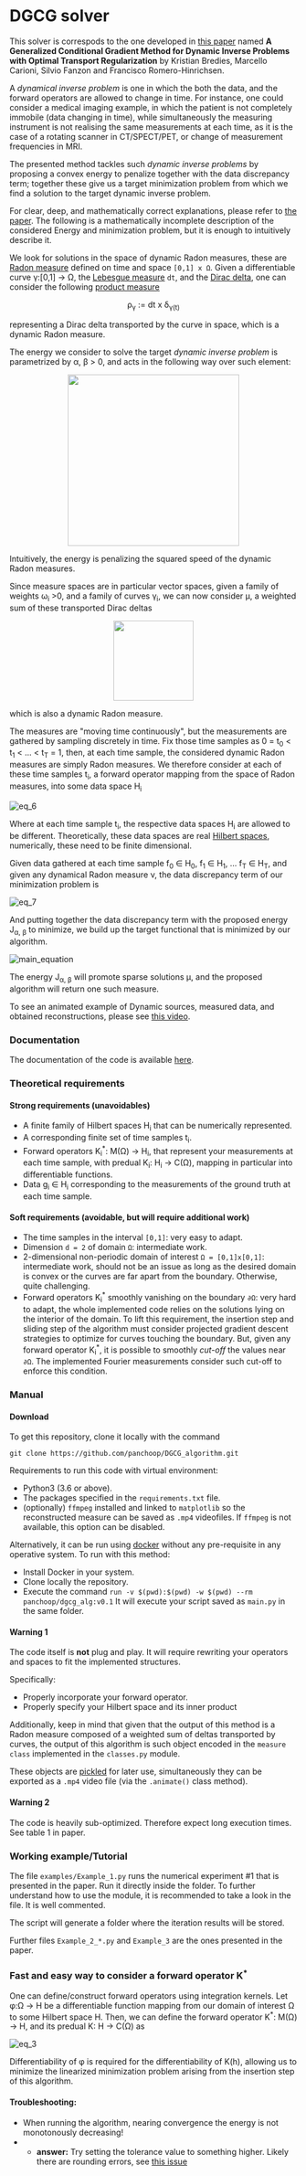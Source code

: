 # DGCG solver

This solver is correspods to the one developed in
[this paper](https://arxiv.org/abs/2012.11706) named
**A Generalized Conditional Gradient Method for Dynamic Inverse Problems with 
Optimal Transport Regularization** by Kristian Bredies, Marcello Carioni, 
Silvio Fanzon and Francisco Romero-Hinrichsen.

A *dynamical inverse problem* is one in which the both the data, and the
forward operators are allowed to change in time.  For instance, one could
consider a medical imaging example, in which the patient is not completely
immobile (data changing in time), while simultaneously the measuring instrument
is not realising the same measurements at each time, as it is the case of a
rotating scanner in CT/SPECT/PET, or change of measurement frequencies in MRI.

The presented method tackles such *dynamic inverse problems* by 
proposing a convex energy to penalize together with the data discrepancy term; 
together these give us a target minimization problem from which we find a 
solution to the target dynamic inverse problem.

For clear, deep, and mathematically correct explanations, please refer to 
[the paper](https://arxiv.org/abs/2012.11706). The following is a mathematically
incomplete description of the considered Energy and minimization problem, but 
it is enough to intuitively describe it.

We look for solutions in the space of dynamic Radon measures, these are
[Radon measure](https://en.wikipedia.org/wiki/Radon_measure) defined on 
time and space `[0,1] x Ω`. Given a differentiable curve γ:[0,1] -> Ω, the 
[Lebesgue measure](https://en.wikipedia.org/wiki/Lebesgue_measure) `dt`, and the 
[Dirac delta](https://en.wikipedia.org/wiki/Dirac_delta_function#As_a_measure),
one can consider the following [product measure](https://en.wikipedia.org/wiki/Product_measure) 

<p align="center">
ρ<sub>γ</sub> := dt x δ<sub>γ(t)</sub>
</p>
representing a Dirac delta transported by the curve in space, which is a
dynamic Radon measure.

The energy we consider to solve the target *dynamic inverse problem* is
parametrized by α, β > 0, and acts
in the following way over such element:
<p align="center">
<img src="https://github.com/panchoop/DGCG_algorithm/blob/assets/tex/eq_4.gif" width="300">
</p>
Intuitively, the energy is penalizing the squared speed of the dynamic Radon
measures.

Since measure spaces are in particular vector spaces, given a family of weights
ω<sub>i</sub> >0,  and a family of curves γ<sub>i</sub>, we can now consider μ, 
a weighted sum of these transported Dirac deltas
<p align="center">
<img src="https://github.com/panchoop/DGCG_algorithm/blob/assets/tex/eq_5.gif" width="140">
</p>
which is also a dynamic Radon measure.

The measures are "moving time continuously", but the measurements are gathered
by sampling discretely in time. Fix those time samples as 0 = t<sub>0</sub> < 
t<sub>1</sub> < ... < t<sub>T</sub> = 1, then, at each time sample, the
considered dynamic Radon measures are simply Radon measures. We therefore 
consider at each of these time samples t<sub>i</sub>, a forward operator
mapping from the space of Radon measures, into some data space H<sub>i</sub>

![eq_6](https://github.com/panchoop/DGCG_algorithm/blob/assets/tex/eq_6.gif)

Where at each time sample t<sub>i</sub>, the respective data spaces
H<sub>i</sub> are allowed to be different. Theoretically, these data spaces
are real [Hilbert spaces](https://en.wikipedia.org/wiki/Hilbert_space), numerically,
these need to be finite dimensional.

Given data gathered at each time sample f<sub>0</sub> ∈ H<sub>0</sub>,
f<sub>1</sub> ∈ H<sub>1</sub>, ...  f<sub>T</sub> ∈ H<sub>T</sub>, and given
any dynamical Radon measure ν, the data discrepancy term of our minimization
problem is

![eq_7](https://github.com/panchoop/DGCG_algorithm/blob/assets/tex/eq_7.gif)

And putting together the data discrepancy term with the proposed 
energy J<sub>α, β</sub> to minimize, we build up the target 
functional that is minimized by our algorithm.

![main_equation](https://github.com/panchoop/DGCG_algorithm/blob/assets/tex/eq_1.gif)
                                                                                                            
The energy J<sub>α, β</sub> will promote sparse solutions μ, and the proposed
algorithm will return one such measure.

To see an animated example of Dynamic sources, measured data, and obtained reconstructions,
please see [this video](https://www.youtube.com/watch?v=daKkJZH3WD4).

### Documentation

The documentation of the code is available 
[here](https://dgcg-algorithm.readthedocs.io/en/latest/).

### Theoretical requirements

#### Strong requirements (unavoidables)

- A finite family of Hilbert spaces H<sub>i</sub> that can be numerically represented.
- A corresponding finite set of time samples t<sub>i</sub>.
- Forward operators K<sub>i</sub><sup>\*</sup>: M(Ω) -> H<sub>i</sub>, 
 that represent your measurements at each time sample,
with predual K<sub>i</sub>: H<sub>i</sub> -> C(Ω), 
mapping in particular into differentiable functions.
- Data g<sub>i</sub> ∈ H<sub>i</sub> corresponding to the
  measurements of the ground truth at each time sample.

#### Soft requirements (avoidable, but will require additional work)

- The time samples in the interval `[0,1]`: very easy to adapt.
- Dimension `d = 2` of domain `Ω`: intermediate work.
- 2-dimensional non-periodic domain of interest `Ω = [0,1]x[0,1]`: 
intermediate work, should not be an issue as long as the desired domain is convex
or the curves are far apart from the boundary. Otherwise, quite challenging.
- Forward operators K<sub>i</sub><sup>\*</sup> smoothly vanishing on the
  boundary `∂Ω`: very hard to adapt, the whole implemented code relies on the
solutions lying on the interior of the domain. To lift this requirement, the
insertion step and sliding step of the algorithm must consider projected
gradient descent strategies to optimize for curves touching the boundary. 
But, given any forward operator K<sub>i</sub><sup>\*</sup>, it is possible to
smoothly *cut-off* the values near `∂Ω`. The implemented Fourier measurements
consider such cut-off to enforce this condition.

### Manual

#### Download

To get this repository, clone it locally with the command

``` 
git clone https://github.com/panchoop/DGCG_algorithm.git
```

Requirements to run this code with virtual environment:
- Python3 (3.6 or above).
- The packages specified in the `requirements.txt` file.
- (optionally) `ffmpeg` installed and linked to `matplotlib` so the reconstructed
measure can be saved as `.mp4` videofiles. If `ffmpeg` is not available, 
this option can be disabled.

Alternatively, it can be run using [docker](https://www.docker.com/) without
any pre-requisite in any operative system. To run with this method:
- Install Docker in your system.
- Clone locally the repository.
- Execute the command `run -v $(pwd):$(pwd) -w $(pwd) --rm panchoop/dgcg_alg:v0.1`
It will execute your script saved as `main.py` in the same folder.

#### Warning 1

The code itself is **not** plug and play. It will require rewriting your 
operators and spaces to fit the implemented structures. 

Specifically:
- Properly incorporate your forward operator.
- Properly specify your Hilbert space and its inner product

Additionally, keep in mind that given that the output of this method is a Radon
measure composed of a weighted sum of deltas transported by curves, the output
of this algorithm is such object encoded in the `measure class` implemented in
the `classes.py` module. 

These objects are [pickled](https://docs.python.org/3/library/pickle.html)
 for later use, simultaneously they can be
exported as a `.mp4` video file (via the `.animate()` class method).

#### Warning 2
The code is heavily sub-optimized. Therefore expect long execution times.
See table 1 in paper.

### Working example/Tutorial

The file `examples/Example_1.py` runs the numerical experiment #1 that is presented
in the paper. Run it directly inside the folder. To further understand 
how to use the module, it is recommended to take a look in the file. 
It is well commented.

The script will generate a folder where the iteration results will be stored. 

Further files `Example_2_*.py` and `Example_3` are the ones presented in the
paper.

### Fast and easy way to consider a forward operator K<sup>\*</sup>

One can define/construct forward operators using integration kernels.
Let φ:Ω -> H be a differentiable function mapping from our domain of interest
Ω to some Hilbert space H. Then, we can define the forward operator 
K<sup>\*</sup>: M(Ω) -> H, and its predual K: H -> C(Ω) as

![eq_3](https://github.com/panchoop/DGCG_algorithm/blob/assets/tex/eq_3.gif)

Differentiability of φ is required for the differentiability of K(h),
allowing us to minimize the linearized minimization problem arising from
the insertion step of this algorithm.

#### Troubleshooting:
- When running the algorithm, nearing convergence the energy is not
  monotonously decreasing! 
- - **answer:** Try setting the tolerance value to something higher. Likely
    there are rounding errors, see [this
issue](https://github.com/panchoop/DGCG_algorithm/issues/13#issue-774344239)


